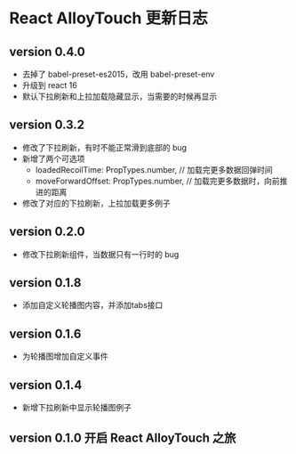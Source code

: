 # React AlloyTouch 更新日志

## version 0.4.0

* 去掉了 babel-preset-es2015，改用 babel-preset-env
* 升级到 react 16
* 默认下拉刷新和上拉加载隐藏显示，当需要的时候再显示

## version 0.3.2

* 修改了下拉刷新，有时不能正常滑到底部的 bug
* 新增了两个可选项
  * loadedRecoilTime: PropTypes.number, // 加载完更多数据回弹时间
  * moveForwardOffset: PropTypes.number, // 加载完更多数据时，向前推进的距离
* 修改了对应的下拉刷新，上拉加载更多例子

## version 0.2.0

* 修改下拉刷新组件，当数据只有一行时的 bug

## version 0.1.8

* 添加自定义轮播图内容，并添加tabs接口

## version 0.1.6

* 为轮播图增加自定义事件

## version 0.1.4

* 新增下拉刷新中显示轮播图例子

## version 0.1.0  开启 React AlloyTouch 之旅


